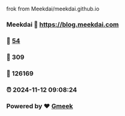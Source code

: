 frok from Meekdai/meekdai.github.io

### Meekdai :link: https://blog.meekdai.com 
### :page_facing_up: [54](https://blog.meekdai.com/tag.html) 
### :speech_balloon: 309 
### :hibiscus: 126169 
### :alarm_clock: 2024-11-12 09:08:24 
### Powered by :heart: [Gmeek](https://github.com/Meekdai/Gmeek)
